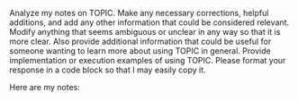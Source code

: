 Analyze my notes on TOPIC.
Make any necessary corrections, helpful additions, and add any other information that could be considered relevant.
Modify anything that seems ambiguous or unclear in any way so that it is more clear.
Also provide additional information that could be useful for someone wanting to learn more about using TOPIC in general.
Provide implementation or execution examples of using TOPIC.
Please format your response in a code block so that I may easily copy it.

Here are my notes:

